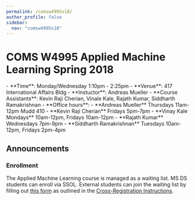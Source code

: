 ```yaml
---
permalink: /comsw4995s18/
author_profile: false
sidebar:
  nav: "comsw4995s18"
---
```


<h1>COMS W4995 Applied Machine Learning Spring 2018</h1>
- **Time**: Monday/Wednesday 1:10pm - 2:25pm
- **Venue**: 417 International Affairs Bldg
- **Instuctor**: Andreas Mueller
- **Course Assistants**: Kevin Raji Cherian, Vinale Kale, Rajath Kumar, Siddharth Ramakrishnan
- **Office hours**:
    - **Andreas Mueller** Thursdays 11am-12pm Mudd 410
    - **Kevin Raji Cherian** Fridays 5pm-7pm
    - **Vinay Kale Mondays** 10am-12pm, Fridays 10am-12pm
    - **Rajath Kumar** Wednesdays 7pm-9pm
    - **Siddharth Ramakrishnan** Tuesdays 10am-12pm, Fridays 2pm-4pm

<h2>Announcements</h2>
<h3>Enrollment</h3>
<p>
The Applied Machine Learning course is managed as a waiting list.
MS DS students can enroll via SSOL. External students can join the waiting list
by filling out <a href="https://www.surveymonkey.com/r/AppliedML_Sp18">this
form</a> as outlined in the <a href="http://datascience.columbia.edu/course-inventory">
Cross-Registration Instructions</a>.
</p>
